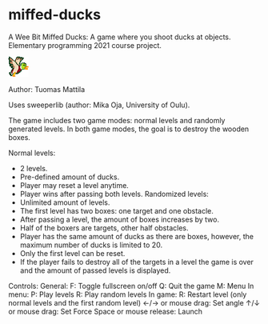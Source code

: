 # miffed-ducks
A Wee Bit Miffed Ducks: A game where you shoot ducks at objects.
Elementary programming 2021 course project.

![Alt text](sprites/duck.png "Duck")

Author: Tuomas Mattila

Uses sweeperlib (author: Mika Oja, University of Oulu).

The game includes two game modes: normal levels and randomly generated
levels. In both game modes, the goal is to destroy the wooden boxes.

Normal levels:
- 2 levels.
- Pre-defined amount of ducks.
- Player may reset a level anytime.
- Player wins after passing both levels.
Randomized levels:
- Unlimited amount of levels.
- The first level has two boxes: one target and one obstacle.
- After passing a level, the amount of boxes increases by two.
- Half of the boxers are targets, other half obstacles.
- Player has the same amount of ducks as there are boxes, however, the
  maximum number of ducks is limited to 20.
- Only the first level can be reset.
- If the player fails to destroy all of the targets in a level the game
  is over and the amount of passed levels is displayed.

Controls:
    General:
        F: Toggle fullscreen on/off
        Q: Quit the game
        M: Menu
    In menu:
        P: Play levels
        R: Play random levels
    In game:
        R: Restart level (only normal levels and the first random level)
        ←/→ or mouse drag: Set angle
        ↑/↓ or mouse drag: Set Force
        Space or mouse release: Launch
